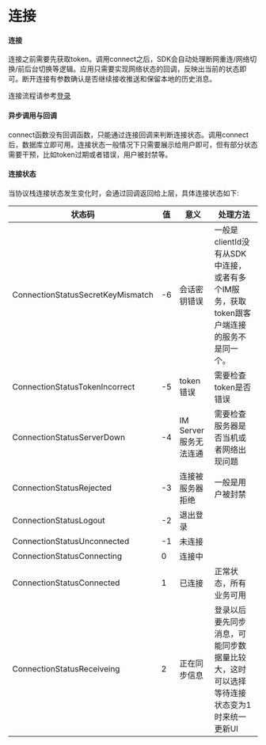 # 连接

#### 连接
连接之前需要先获取token。调用connect之后，SDK会自动处理断网重连/网络切换/前后台切换等逻辑。应用只需要实现网络状态的回调，反映出当前的状态即可。断开连接有参数确认是否继续接收推送和保留本地的历史消息。

连接流程请参考[登录](../architecture/index.html#登录)

#### 异步调用与回调
connect函数没有回调函数，只能通过连接回调来判断连接状态。调用connect后，数据库立即可用。连接状态一般情况下只需要展示给用户即可，但有部分状态需要干预，比如token过期或者错误，用户被封禁等。

#### 连接状态
当协议栈连接状态发生变化时，会通过回调返回给上层，具体连接状态如下:

|  状态码   | 值  | 意义  | 处理方法 |
|  ----  | ----  | ----  |  ----- |
| ConnectionStatusSecretKeyMismatch  | -6 | 会话密钥错误 | 一般是clientId没有从SDK中连接，或者有多个IM服务，获取token跟客户端连接的服务不是同一个。 |
| ConnectionStatusTokenIncorrect  | -5 | token错误 | 需要检查token是否错误 |
| ConnectionStatusServerDown  | -4 | IM Server服务无法连通 |  需要检查服务器是否当机或者网络出现问题 |
| ConnectionStatusRejected  | -3 | 连接被服务器拒绝 | 一般是用户被封禁 |
| ConnectionStatusLogout  | -2 | 退出登录 |        |
| ConnectionStatusUnconnected  | -1 | 未连接 |    |
| ConnectionStatusConnecting  | 0 | 连接中 |        |
| ConnectionStatusConnected  | 1 | 已连接 |  正常状态，所有业务可用 |
| ConnectionStatusReceiveing  | 2 | 正在同步信息 |  登录以后要先同步消息，可能同步数据量比较大，这时可以选择等待连接状态变为1时来统一更新UI |
